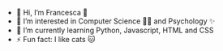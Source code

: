 - 👋 Hi, I’m Francesca 🍃
- 👀 I’m interested in Computer Science 👨‍💻 and Psychology ✨
- 🌱 I’m currently learning Python, Javascript, HTML and CSS
- ⚡ Fun fact: I like cats 🐱 

<!---
effesev/effesev is a ✨ special ✨ repository because its `README.md` (this file) appears on your GitHub profile.
You can click the Preview link to take a look at your changes.
--->
